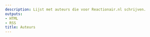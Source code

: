 ```yaml
---
description: Lijst met auteurs die voor Reactionair.nl schrijven.
outputs:
- HTML
- RSS
title: Auteurs
---
```

